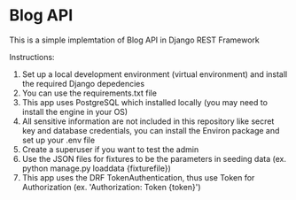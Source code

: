 # Blog API
This is a simple implemtation of Blog API in Django REST Framework

Instructions:

1. Set up a local development environment (virtual environment) and install the required Django depedencies
2. You can use the requirements.txt file
3. This app uses PostgreSQL which installed locally (you may need to install the engine in your OS)
4. All sensitive information are not included in this repository like secret key and database credentials, you can install the Environ package and set up your .env file
5. Create a superuser if you want to test the admin
6. Use the JSON files for fixtures to be the parameters in seeding data (ex. python manage.py loaddata {fixturefile})
7. This app uses the DRF TokenAuthentication, thus use Token for Authorization (ex. 'Authorization: Token {token}')
